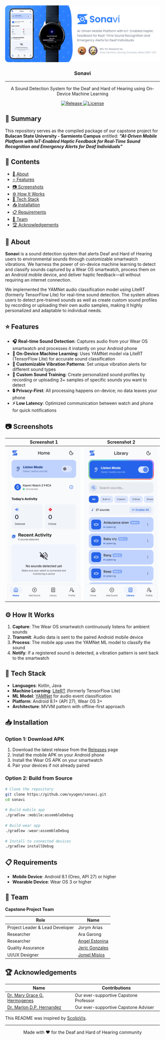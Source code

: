 ![Sonavi](./docs/sonavi-banner.png)

<h3 align="center">Sonavi</h3>

---

<p align="center">
  A Sound Detection System for the Deaf and Hard of Hearing using On-Device Machine Learning
</p>
<p align="center">
  <a href="https://github.com/xyugen/sonavi/releases/tag/v1.0.0">
    <img alt="Release" src="https://img.shields.io/github/v/release/xyugen/sonavi?color=2b7fff" height="20">
  </a>
  <a href="LICENSE">
    <img alt="License" src="https://img.shields.io/github/license/xyugen/sonavi" height="20">
  </a>
</p>

## 📖 Summary

This repository serves as the compiled package of our capstone project for **Bulacan State University - Sarmiento Campus** entitled: **_"AI-Driven Mobile Platform with IoT-Enabled Haptic Feedback for Real-Time Sound Recognition and Emergency Alerts for Deaf Individuals"_**

## 📑 Contents

- [:book: About](#book-about)
- [:star: Features](#star-features)
- [:camera: Screenshots](#camera-screenshots)
- [:gear: How It Works](#gear-how-it-works)
- [:toolbox: Tech Stack](#toolbox-tech-stack)
- [:inbox_tray: Installation](#inbox_tray-installation)
- [:clipboard: Requirements](#clipboard-requirements)
- [:busts_in_silhouette: Team](#busts_in_silhouette-team)
- [:trophy: Acknowledgements](#trophy-acknowledgements)

## :book: About

**Sonavi** is a sound detection system that alerts Deaf and Hard of Hearing users to environmental sounds through customizable smartwatch vibrations. We harness the power of on-device machine learning to detect and classify sounds captured by a Wear OS smartwatch, process them on an Android mobile device, and deliver haptic feedback—all without requiring an internet connection.

We implemented the YAMNet audio classification model using LiteRT (formerly TensorFlow Lite) for real-time sound detection. The system allows users to detect pre-trained sounds as well as create custom sound profiles by recording or uploading their own audio samples, making it highly personalized and adaptable to individual needs.

## :star: Features

- **🎧 Real-time Sound Detection**: Captures audio from your Wear OS smartwatch and processes it instantly on your Android phone
- **🤖 On-Device Machine Learning**: Uses YAMNet model via LiteRT (TensorFlow Lite) for accurate sound classification
- **📳 Customizable Vibration Patterns**: Set unique vibration alerts for different sound types
- **🎵 Custom Sound Training**: Create personalized sound profiles by recording or uploading 3+ samples of specific sounds you want to detect
- **🔒 Privacy-First**: All processing happens on-device; no data leaves your phone
- **⚡ Low Latency**: Optimized communication between watch and phone for quick notifications

## :camera: Screenshots

| Screenshot 1 | Screenshot 2 |
|------|------|
| ![Home](./docs/screenshot-1.jpg) | ![Library](./docs/screenshot-2.jpg) |

## :gear: How It Works

1. **Capture**: The Wear OS smartwatch continuously listens for ambient sounds
2. **Transmit**: Audio data is sent to the paired Android mobile device
3. **Process**: The mobile app uses the YAMNet ML model to classify the sound
4. **Notify**: If a registered sound is detected, a vibration pattern is sent back to the smartwatch

## :toolbox: Tech Stack

- **Languages**: Kotlin, Java
- **Machine Learning**: [LiteRT](https://ai.google.dev/edge/litert) (formerly TensorFlow Lite)
- **ML Model**: [YAMNet](https://tfhub.dev/google/lite-model/yamnet/classification/tflite/1) for audio event classification
- **Platform**: Android 8.1+ (API 27), Wear OS 3+
- **Architecture**: MVVM pattern with offline-first approach

## :inbox_tray: Installation

### Option 1: Download APK
1. Download the latest release from the [Releases](../../releases) page
2. Install the mobile APK on your Android phone
3. Install the Wear OS APK on your smartwatch
4. Pair your devices if not already paired

### Option 2: Build from Source
```bash
# Clone the repository
git clone https://github.com/xyugen/sonavi.git
cd sonavi

# Build mobile app
./gradlew :mobile:assembleDebug

# Build wear app
./gradlew :wear:assembleDebug

# Install to connected devices
./gradlew installDebug
```

## :clipboard: Requirements

- **Mobile Device**: Android 8.1 (Oreo, API 27) or higher
- **Wearable Device**: Wear OS 3 or higher

## :busts_in_silhouette: Team

**Capstone Project Team**

| Role | Name |
|------|------|
| Project Leader & Lead Developer | Jorym Arias |
| Researcher | Ara Garong |
| Researcher | [Angel Estonina](https://github.com/yoshirrrr) |
| Quality Assurance | [Jeric Gonzales](https://github.com/SumaiL-Hassan) |
| UI/UX Designer | [Jomel Mislos](https://github.com/jomlx) |

## :trophy: Acknowledgements

| Name | Contributions |
|------|---------------|
| [Dr. Mary Grace G. Hermogenes](https://scholar.google.com/citations?user=CT7cwdoAAAAJ&hl=en) | Our ever-supportive Capstone Professor |
| [Dr. Marlon D.P. Hernandez](https://scholar.google.com/citations?user=Mh_6IykAAAAJ&hl=en) | Our ever-supportive Capstone Adviser |


This README was inspired by [ScolioVis](https://github.com/Blankeos/scoliovis).

---

<div align="center">
Made with ❤️ for the Deaf and Hard of Hearing community
</div>